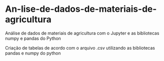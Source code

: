 # An-lise-de-dados-de-materiais-de-agricultura
Análise de dados de materiais de agricultura com o Jupyter e as bibliotecas numpy e pandas do Python


Criação de tabelas de acordo com o arquivo .csv utilizando as bibliotecas pandas e numpy do python
